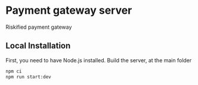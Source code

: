 # Payment gateway server

Riskified payment gateway

## Local Installation

First, you need to have Node.js installed.
Build the server, at the main folder


```bash
npm ci
npm run start:dev
```
